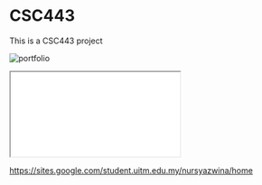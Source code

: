 # CSC443
This is a CSC443 project

![portfolio](https://user-images.githubusercontent.com/103223235/163073839-f5a27ff8-66fe-4c00-90ba-1e41c3494059.PNG)


<iframe src="demo_iframe.htm" name="iframe_a" title="Iframe Example"></iframe>

<p><a href="https://sites.google.com/student.uitm.edu.my/nursyazwina/home" target="iframe_a">https://sites.google.com/student.uitm.edu.my/nursyazwina/home</a></p>


        
